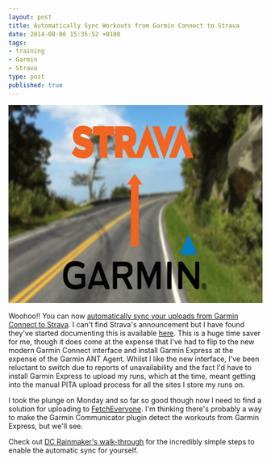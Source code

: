 ```yaml
---
layout: post
title: Automatically Sync Workouts from Garmin Connect to Strava
date: 2014-08-06 15:35:52 +0100
tags:
- training
- Garmin
- Strava
type: post
published: true
---
```

<img class="center" alt="Automatically Sync Workouts from Garmin Connect to Strava" src="/img/garmin-to-strava.png" width="700" height="392" />

Woohoo!! You can now <a href="https://garmin.blogs.com/my_weblog/2014/08/garmin-announces-partnerships-with-leading-fitness-applications-strava-mapmyfitness-and-endomondo.html" target="_blank">automatically sync your uploads from Garmin Connect to Strava</a>.  I can't find Strava's announcement but I have found they've started documenting this is available <a href="https://strava.zendesk.com/entries/48729094" target="_blank">here</a>.  This is a huge time saver for me, though it does come at the expense that I've had to flip to the new modern Garmin Connect interface and install Garmin Express at the expense of the Garmin ANT Agent.  Whilst I like the new interface, I've been reluctant to switch due to reports of unavailability and the fact I'd have to install Garmin Express to upload my runs, which at the time, meant getting into the manual PITA upload process for all the sites I store my runs on.

I took the plunge on Monday and so far so good though now I need to find a solution for uploading to <a href="https://www.fetcheveryone.com/" target="_blank">FetchEveryone</a>.  I'm thinking there's probably a way to make the Garmin Communicator plugin detect the workouts from Garmin Express, but we'll see.

Check out <a href="https://www.dcrainmaker.com/2014/08/automatic-mapmyfitness-endomondo.html" target="_blank">DC Rainmaker's walk-through</a> for the incredibly simple steps to enable the automatic sync for yourself.
